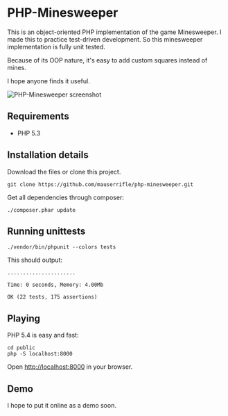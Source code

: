 # PHP-Minesweeper

This is an object-oriented PHP implementation of the game Minesweeper. I made 
this to practice test-driven development. So this minesweeper implementation is 
fully unit tested.

Because of its OOP nature, it's easy to add custom squares instead of mines.

I hope anyone finds it useful.

![PHP-Minesweeper screenshot](https://raw.github.com/mauserrifle/php-minesweeper/master/screenshot.png "PHP-Minesweeper screenshot")

## Requirements

* PHP 5.3

## Installation details

Download the files or clone this project.

    git clone https://github.com/mauserrifle/php-minesweeper.git

Get all dependencies through composer:

    ./composer.phar update

## Running unittests

    ./vendor/bin/phpunit --colors tests


This should output:

    ......................

    Time: 0 seconds, Memory: 4.00Mb

    OK (22 tests, 175 assertions)

## Playing

PHP 5.4 is easy and fast:

    cd public
    php -S localhost:8000

Open <http://localhost:8000> in your browser.

## Demo

I hope to put it online as a demo soon.
